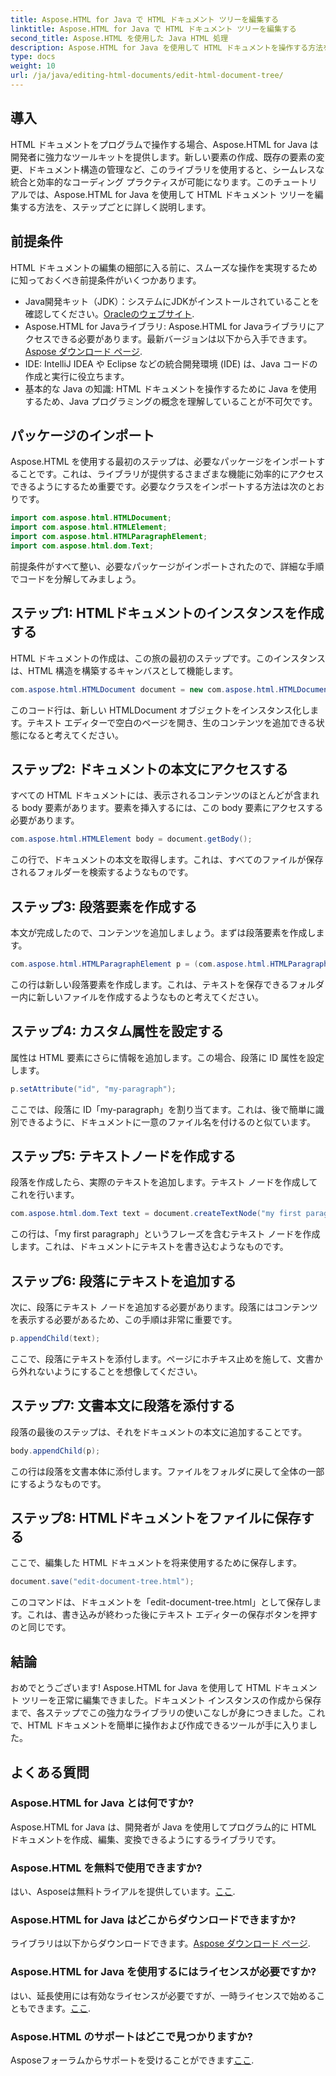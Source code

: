 ```yaml
---
title: Aspose.HTML for Java で HTML ドキュメント ツリーを編集する
linktitle: Aspose.HTML for Java で HTML ドキュメント ツリーを編集する
second_title: Aspose.HTML を使用した Java HTML 処理
description: Aspose.HTML for Java を使用して HTML ドキュメントを操作する方法を学びます。効率的なコンテンツ管理のためのステップバイステップ ガイドです。
type: docs
weight: 10
url: /ja/java/editing-html-documents/edit-html-document-tree/
---
```

## 導入
HTML ドキュメントをプログラムで操作する場合、Aspose.HTML for Java は開発者に強力なツールキットを提供します。新しい要素の作成、既存の要素の変更、ドキュメント構造の管理など、このライブラリを使用すると、シームレスな統合と効率的なコーディング プラクティスが可能になります。このチュートリアルでは、Aspose.HTML for Java を使用して HTML ドキュメント ツリーを編集する方法を、ステップごとに詳しく説明します。
## 前提条件
HTML ドキュメントの編集の細部に入る前に、スムーズな操作を実現するために知っておくべき前提条件がいくつかあります。
-  Java開発キット（JDK）：システムにJDKがインストールされていることを確認してください。[Oracleのウェブサイト](https://www.oracle.com/java/technologies/javase-jdk11-downloads.html).
-  Aspose.HTML for Javaライブラリ: Aspose.HTML for Javaライブラリにアクセスできる必要があります。最新バージョンは以下から入手できます。[Aspose ダウンロード ページ](https://releases.aspose.com/html/java/).
- IDE: IntelliJ IDEA や Eclipse などの統合開発環境 (IDE) は、Java コードの作成と実行に役立ちます。
- 基本的な Java の知識: HTML ドキュメントを操作するために Java を使用するため、Java プログラミングの概念を理解していることが不可欠です。
## パッケージのインポート
Aspose.HTML を使用する最初のステップは、必要なパッケージをインポートすることです。これは、ライブラリが提供するさまざまな機能に効率的にアクセスできるようにするため重要です。必要なクラスをインポートする方法は次のとおりです。
```java
import com.aspose.html.HTMLDocument;
import com.aspose.html.HTMLElement;
import com.aspose.html.HTMLParagraphElement;
import com.aspose.html.dom.Text;
```
前提条件がすべて整い、必要なパッケージがインポートされたので、詳細な手順でコードを分解してみましょう。
## ステップ1: HTMLドキュメントのインスタンスを作成する
HTML ドキュメントの作成は、この旅の最初のステップです。このインスタンスは、HTML 構造を構築するキャンバスとして機能します。 
```java
com.aspose.html.HTMLDocument document = new com.aspose.html.HTMLDocument();
```
このコード行は、新しい HTMLDocument オブジェクトをインスタンス化します。テキスト エディターで空白のページを開き、生のコンテンツを追加できる状態になると考えてください。
## ステップ2: ドキュメントの本文にアクセスする
すべての HTML ドキュメントには、表示されるコンテンツのほとんどが含まれる body 要素があります。要素を挿入するには、この body 要素にアクセスする必要があります。
```java
com.aspose.html.HTMLElement body = document.getBody();
```
この行で、ドキュメントの本文を取得します。これは、すべてのファイルが保存されるフォルダーを検索するようなものです。
## ステップ3: 段落要素を作成する
本文が完成したので、コンテンツを追加しましょう。まずは段落要素を作成します。
```java
com.aspose.html.HTMLParagraphElement p = (com.aspose.html.HTMLParagraphElement) document.createElement("p");
```
この行は新しい段落要素を作成します。これは、テキストを保存できるフォルダー内に新しいファイルを作成するようなものと考えてください。
## ステップ4: カスタム属性を設定する
属性は HTML 要素にさらに情報を追加します。この場合、段落に ID 属性を設定します。
```java
p.setAttribute("id", "my-paragraph");
```
ここでは、段落に ID「my-paragraph」を割り当てます。これは、後で簡単に識別できるように、ドキュメントに一意のファイル名を付けるのと似ています。
## ステップ5: テキストノードを作成する
段落を作成したら、実際のテキストを追加します。テキスト ノードを作成してこれを行います。
```java
com.aspose.html.dom.Text text = document.createTextNode("my first paragraph");
```
この行は、「my first paragraph」というフレーズを含むテキスト ノードを作成します。これは、ドキュメントにテキストを書き込むようなものです。
## ステップ6: 段落にテキストを追加する
次に、段落にテキスト ノードを追加する必要があります。段落にはコンテンツを表示する必要があるため、この手順は非常に重要です。
```java
p.appendChild(text);
```
ここで、段落にテキストを添付します。ページにホチキス止めを施して、文書から外れないようにすることを想像してください。
## ステップ7: 文書本文に段落を添付する
段落の最後のステップは、それをドキュメントの本文に追加することです。 
```java
body.appendChild(p);
```
この行は段落を文書本体に添付します。ファイルをフォルダに戻して全体の一部にするようなものです。
## ステップ8: HTMLドキュメントをファイルに保存する
ここで、編集した HTML ドキュメントを将来使用するために保存します。 
```java
document.save("edit-document-tree.html");
```
このコマンドは、ドキュメントを「edit-document-tree.html」として保存します。これは、書き込みが終わった後にテキスト エディターの保存ボタンを押すのと同じです。
## 結論
おめでとうございます! Aspose.HTML for Java を使用して HTML ドキュメント ツリーを正常に編集できました。ドキュメント インスタンスの作成から保存まで、各ステップでこの強力なライブラリの使いこなしが身につきました。これで、HTML ドキュメントを簡単に操作および作成できるツールが手に入りました。

## よくある質問
### Aspose.HTML for Java とは何ですか?
Aspose.HTML for Java は、開発者が Java を使用してプログラム的に HTML ドキュメントを作成、編集、変換できるようにするライブラリです。
### Aspose.HTML を無料で使用できますか?
はい、Asposeは無料トライアルを提供しています。[ここ](https://releases.aspose.com/).
### Aspose.HTML for Java はどこからダウンロードできますか?
ライブラリは以下からダウンロードできます。[Aspose ダウンロード ページ](https://releases.aspose.com/html/java/).
### Aspose.HTML for Java を使用するにはライセンスが必要ですか?
はい、延長使用には有効なライセンスが必要ですが、一時ライセンスで始めることもできます。[ここ](https://purchase.aspose.com/temporary-license/).
### Aspose.HTML のサポートはどこで見つかりますか?
 Asposeフォーラムからサポートを受けることができます[ここ](https://forum.aspose.com/c/html/29).